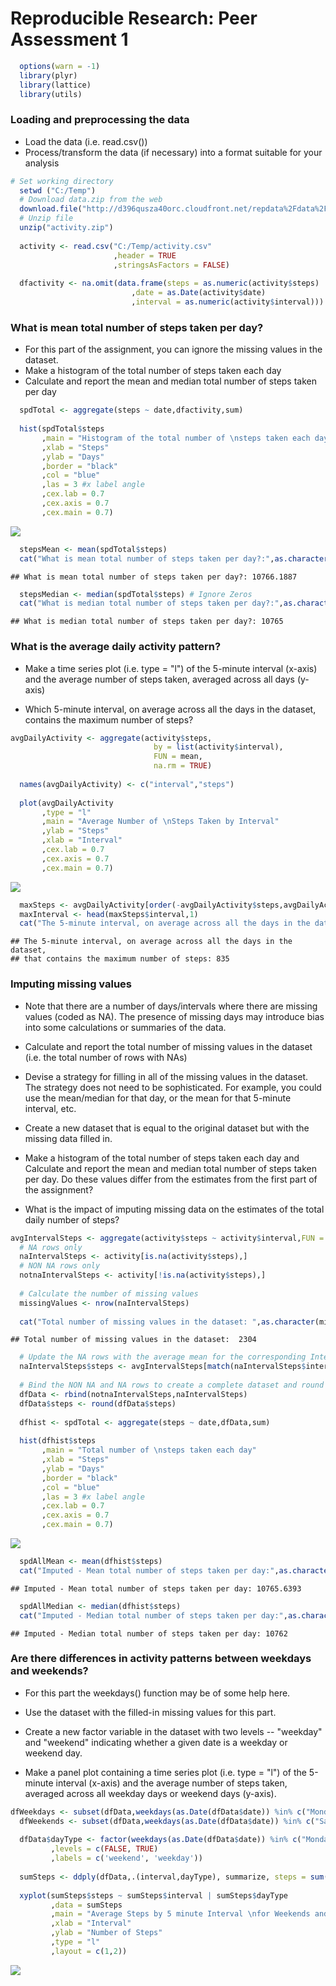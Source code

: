 # Reproducible Research: Peer Assessment 1


```r
  options(warn = -1)
  library(plyr)
  library(lattice)
  library(utils)
```

### Loading and preprocessing the data
* Load the data (i.e. read.csv())  
* Process/transform the data (if necessary) into a format suitable for your analysis  



```r
# Set working directory
  setwd ("C:/Temp")
  # Download data.zip from the web
  download.file("http://d396qusza40orc.cloudfront.net/repdata%2Fdata%2Factivity.zip",destfile = "activity.zip",mode = "wb",cacheOK = FALSE)
  # Unzip file
  unzip("activity.zip")
  
  activity <- read.csv("C:/Temp/activity.csv"
                       ,header = TRUE
                       ,stringsAsFactors = FALSE)
  
  dfactivity <- na.omit(data.frame(steps = as.numeric(activity$steps)
                           ,date = as.Date(activity$date)
                           ,interval = as.numeric(activity$interval)))
```


### What is mean total number of steps taken per day?
* For this part of the assignment, you can ignore the missing values in the dataset.
* Make a histogram of the total number of steps taken each day
* Calculate and report the mean and median total number of steps taken per day


```r
  spdTotal <- aggregate(steps ~ date,dfactivity,sum)
  
  hist(spdTotal$steps
       ,main = "Histogram of the total number of \nsteps taken each day"
       ,xlab = "Steps"
       ,ylab = "Days"
       ,border = "black" 
       ,col = "blue"
       ,las = 3 #x label angle
       ,cex.lab = 0.7
       ,cex.axis = 0.7
       ,cex.main = 0.7)
```

![](PA1_template_files/figure-html/unnamed-chunk-3-1.png) 

```r
  stepsMean <- mean(spdTotal$steps)
  cat("What is mean total number of steps taken per day?:",as.character(round(stepsMean,4)),"\n\n")
```

```
## What is mean total number of steps taken per day?: 10766.1887
```

```r
  stepsMedian <- median(spdTotal$steps) # Ignore Zeros
  cat("What is median total number of steps taken per day?:",as.character(stepsMedian),"\n\n")
```

```
## What is median total number of steps taken per day?: 10765
```

### What is the average daily activity pattern?
* Make a time series plot (i.e. type = "l") of the 5-minute interval (x-axis) 
    and the average number of steps taken, averaged across all days (y-axis)

* Which 5-minute interval, on average across all the days in the dataset, 
    contains the maximum number of steps?


```r
avgDailyActivity <- aggregate(activity$steps, 
                                by = list(activity$interval), 
                                FUN = mean, 
                                na.rm = TRUE)
  
  names(avgDailyActivity) <- c("interval","steps")
  
  plot(avgDailyActivity
       ,type = "l"
       ,main = "Average Number of \nSteps Taken by Interval"
       ,ylab = "Steps"
       ,xlab = "Interval"
       ,cex.lab = 0.7
       ,cex.axis = 0.7
       ,cex.main = 0.7)
```

![](PA1_template_files/figure-html/unnamed-chunk-4-1.png) 

```r
  maxSteps <- avgDailyActivity[order(-avgDailyActivity$steps,avgDailyActivity$interval),]
  maxInterval <- head(maxSteps$interval,1)
  cat("The 5-minute interval, on average across all the days in the dataset, \nthat contains the maximum number of steps:",as.character(round(maxInterval,2)),"\n\n")
```

```
## The 5-minute interval, on average across all the days in the dataset, 
## that contains the maximum number of steps: 835
```
  
### Imputing missing values
* Note that there are a number of days/intervals where there are missing values 
    (coded as NA). The presence of missing days may introduce bias into some 
    calculations or summaries of the data.

* Calculate and report the total number of missing values in the dataset 
    (i.e. the total number of rows with NAs)

* Devise a strategy for filling in all of the missing values in the dataset. 
    The strategy does not need to be sophisticated. 
    For example, you could use the mean/median for that day, or the mean for 
    that 5-minute interval, etc.

* Create a new dataset that is equal to the original dataset but with the 
    missing data filled in.

* Make a histogram of the total number of steps taken each day 
    and Calculate and report the mean and median total number of 
    steps taken per day. Do these values differ from the estimates from the 
    first part of the assignment? 

* What is the impact of imputing missing data on the estimates of the 
    total daily number of steps?


```r
avgIntervalSteps <- aggregate(activity$steps ~ activity$interval,FUN = mean,na.rm = TRUE)
  # NA rows only
  naIntervalSteps <- activity[is.na(activity$steps),]
  # NON NA rows only
  notnaIntervalSteps <- activity[!is.na(activity$steps),]
  
  # Calculate the number of missing values
  missingValues <- nrow(naIntervalSteps)
  
  cat("Total number of missing values in the dataset: ",as.character(missingValues),"\n\n")
```

```
## Total number of missing values in the dataset:  2304
```

```r
  # Update the NA rows with the average mean for the corresponding Interval  
  naIntervalSteps$steps <- avgIntervalSteps[match(naIntervalSteps$interval, avgIntervalSteps$`activity$interval`),2]
  
  # Bind the NON NA and NA rows to create a complete dataset and round the steps values
  dfData <- rbind(notnaIntervalSteps,naIntervalSteps)
  dfData$steps <- round(dfData$steps)
  
  dfhist <- spdTotal <- aggregate(steps ~ date,dfData,sum)
  
  hist(dfhist$steps
       ,main = "Total number of \nsteps taken each day"
       ,xlab = "Steps"
       ,ylab = "Days"
       ,border = "black" 
       ,col = "blue"
       ,las = 3 #x label angle
       ,cex.lab = 0.7
       ,cex.axis = 0.7
       ,cex.main = 0.7)
```

![](PA1_template_files/figure-html/unnamed-chunk-5-1.png) 

```r
  spdAllMean <- mean(dfhist$steps)
  cat("Imputed - Mean total number of steps taken per day:",as.character(round(spdAllMean,4)),"\n\n")
```

```
## Imputed - Mean total number of steps taken per day: 10765.6393
```

```r
  spdAllMedian <- median(dfhist$steps)
  cat("Imputed - Median total number of steps taken per day:",as.character(spdAllMedian),"\n\n")
```

```
## Imputed - Median total number of steps taken per day: 10762
```
  
### Are there differences in activity patterns between weekdays and weekends?
* For this part the weekdays() function may be of some help here. 
* Use the dataset with the filled-in missing values for this part.

* Create a new factor variable in the dataset with two levels 
    -- "weekday" and "weekend" indicating whether a given date is a 
    weekday or weekend day.

* Make a panel plot containing a time series plot (i.e. type = "l") 
    of the 5-minute interval (x-axis) and the average number of steps taken, 
    averaged across all weekday days or weekend days (y-axis). 


```r
dfWeekdays <- subset(dfData,weekdays(as.Date(dfData$date)) %in% c("Monday", "Tuesday", "Wednesday", "Thursday","Friday"))
  dfWeekends <- subset(dfData,weekdays(as.Date(dfData$date)) %in% c("Saturday", "Sunday"))
  
  dfData$dayType <- factor(weekdays(as.Date(dfData$date)) %in% c("Monday", "Tuesday", "Wednesday", "Thursday","Friday")
         ,levels = c(FALSE, TRUE)
         ,labels = c('weekend', 'weekday'))
  
  sumSteps <- ddply(dfData,.(interval,dayType), summarize, steps = sum(steps))
  
  xyplot(sumSteps$steps ~ sumSteps$interval | sumSteps$dayType
         ,data = sumSteps
         ,main = "Average Steps by 5 minute Interval \nfor Weekends and Weekdays"
         ,xlab = "Interval"
         ,ylab = "Number of Steps"
         ,type = "l"
         ,layout = c(1,2))
```

![](PA1_template_files/figure-html/unnamed-chunk-6-1.png) 
